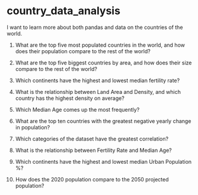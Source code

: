 # country_data_analysis
I want to learn more about both pandas and data on the countries of the world.

1. What are the top five most populated countries in the world, and how does their population compare to the rest of the world?

2. What are the top five biggest countries by area, and how does their size compare to the rest of the world?

3. Which continents have the highest and lowest median fertility rate?

4. What is the relationship between Land Area and Density, and which country has the highest density on average?

5. Which Median Age comes up the most frequently?

6. What are the top ten countries with the greatest negative yearly change in population?

7. Which categories of the dataset have the greatest correlation?

8. What is the relationship between Fertility Rate and Median Age?

9. Which continents have the highest and lowest median Urban Population %?

10. How does the 2020 population compare to the 2050 projected population?
